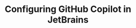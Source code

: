 ---
title: Configuring GitHub Copilot in JetBrains
intro: 'ADD INTRO.'
versions:
  versions:
  fpt: '*'
  ghec: '*'
---